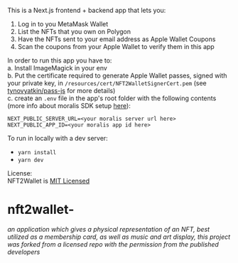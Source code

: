 This is a Next.js frontend + backend app that lets you:
1. Log in to you MetaMask Wallet
2. List the NFTs that you own on Polygon
3. Have the NFTs sent to your email address as Apple Wallet Coupons
4. Scan the coupons from your Apple Wallet to verify them in this app

In order to run this app you have to:   
a. Install ImageMagick in your env   
b. Put the certificate required to generate Apple Wallet passes, signed with your private key, in `/resources/cert/NFT2WalletSignerCert.pem` (see [tynovyatkin/pass-js](https://github.com/tinovyatkin/pass-js) for more details)  
c. create an `.env` file in the app's root folder with the following contents (more info about moralis SDK setup [here](https://docs.moralis.io/moralis-server/getting-started/connect-the-sdk)):   
```
NEXT_PUBLIC_SERVER_URL=<your moralis server url here>
NEXT_PUBLIC_APP_ID=<your moralis app id here>
```

To run in locally with a dev server:
* `yarn install`
* `yarn dev`

License:   
NFT2Wallet is [MIT Licensed](https://github.com/pawartur/nft2wallet/blob/main/LICENSE)
# nft2wallet-
*an application which gives a physical representation of an NFT, best utilized as a membership card, as well as music and art display, this project was forked from a licensed repo with the permission from the published developers*
